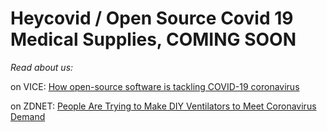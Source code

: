 # Heycovid / Open Source Covid 19 Medical Supplies, COMING SOON
*Read about us:*

   on VICE: [How open-source software is tackling COVID-19 coronavirus](https://www.zdnet.com/article/how-open-source-software-is-tackling-covid-19-coronavirus/)
   
   on ZDNET: [People Are Trying to Make DIY Ventilators to Meet Coronavirus Demand](https://www.vice.com/en_us/article/5dm4mb/people-are-trying-to-make-diy-ventilators-to-meet-coronavirus-demand)


